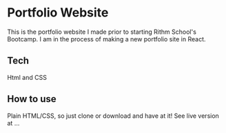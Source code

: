 # Portfolio Website
This is the portfolio website I made prior to starting Rithm School's Bootcamp.
I am in the process of making a new portfolio site in React.

## Tech
Html and CSS

## How to use
Plain HTML/CSS, so just clone or download and have at it!
See live version at ...
